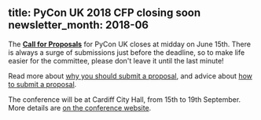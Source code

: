 title: PyCon UK 2018 CFP closing soon
newsletter_month: 2018-06
---
The [**Call for Proposals**](https://2018.pyconuk.org/call-proposals/) for PyCon UK closes at midday on June 15th.  There is always a surge of submissions just before the deadline, so to make life easier for the committee, please don't leave it until the last minute!

Read more about [why you should submit a proposal](https://2018.pyconuk.org/call-proposals/why-you-should-submit-proposal/), and advice about [how to submit a proposal](https://2018.pyconuk.org/call-proposals/proposal-submission-advice/).

The conference will be at Cardiff City Hall, from 15th to 19th September.  More details are [on the conference website](https://2018.pyconuk.org/).
